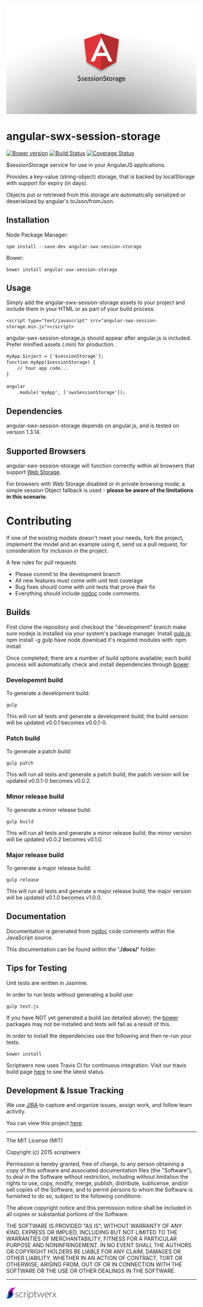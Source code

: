 ![](lib/img/sessionstorage.png)

# angular-swx-session-storage

[![Bower version](https://badge.fury.io/bo/angular-swx-session-storage.svg)](http://badge.fury.io/bo/angular-swx-session-storage) [![Build Status](https://travis-ci.org/scriptwerx/angular-swx-session-storage.svg?branch=master)](https://travis-ci.org/scriptwerx/angular-swx-session-storage) [![Coverage Status](https://coveralls.io/repos/scriptwerx/angular-swx-session-storage/badge.svg)](https://coveralls.io/r/scriptwerx/angular-swx-session-storage)

$sessionStorage service for use in your AngularJS applications.

Provides a key-value (string-object) storage, that is backed by localStorage with support for expiry (in days).

Objects put or retrieved from this storage are automatically serialized or deserialized by angular's toJson/fromJson.

## Installation

Node Package Manager:

    npm install --save-dev angular-swx-session-storage

Bower:

    bower install angular-swx-session-storage

## Usage

Simply add the angular-swx-session-storage assets to your project and include them in your HTML or as part of your build process.

    <script type="text/javascript" src="angular-swx-session-storage.min.js"></script>

angular-swx-session-storage.js should appear after angular.js is included.
Prefer minified assets (.min) for production.

    myApp.$inject = ['$sessionStorage'];
    function myApp($sessionStorage) {
        // Your app code...
    }

    angular
        .module('myApp', ['swxSessionStorage']);

## Dependencies

angular-swx-session-storage depends on angular.js, and is tested on version 1.3.14.

## Supported Browsers

angular-swx-session-storage will function correctly within all browsers that support [Web Storage][].

For browsers with Web Storage disabled or in private browsing mode; a simple session Object fallback is used - **please be aware of the limitations in this scenario**.

# Contributing
If one of the existing models doesn't meet your needs, fork the project, implement the model and an example using it, send us a pull request, for consideration for inclusion in the project.

A few rules for pull requests

* Please commit to the development branch
* All new features must come with unit test coverage
* Bug fixes should come with unit tests that prove their fix
* Everything should include [ngdoc][] code comments.

## Builds

First clone the repository and checkout the "development" branch
make sure nodejs is installed via your system's package manager.
Install [gulp.js][]: npm install -g gulp
have node download it's required modules with: npm install

Once completed; there are a number of build options available; each build process will automatically check and install dependencies through [bower][].

### Developemnt build
To generate a development build:

    gulp

This will run all tests and generate a development build; the build version will be updated v0.0.1 becomes v0.0.1-0.

### Patch build
To generate a patch build:

    gulp patch

This will run all tests and generate a patch build; the patch version will be updated v0.0.1-0 becomes v0.0.2.

### Minor release build
To generate a minor release build:

    gulp build

This will run all tests and generate a minor release build; the minor version will be updated v0.0.2 becomes v0.1.0.

### Major release build
To generate a major release build:

    gulp release

This will run all tests and generate a major release build; the major version will be updated v0.1.0 becomes v1.0.0.

## Documentation

Documentation is generated from [ngdoc][] code comments within the JavaScript source.

This documentation can be found within the **'./docs/'** folder.

## Tips for Testing

Unit tests are written in Jasmine.

In order to run tests without generating a build use:

    gulp test:js

If you have NOT yet generated a build (as detailed above); the [bower][] packages may not be installed and tests will fail as a result of this.

In order to install the dependencies use the following and then re-run your tests.

    bower install

Scriptwerx now uses Travis CI for continuous integration. Visit our travis build page [here](https://travis-ci.org/scriptwerx) to see the latest status.

## Development &amp; Issue Tracking

We use [JIRA][] to capture and organize issues, assign work, and follow team activity.

You can view this project [here](https://scriptwerx.atlassian.net/projects/SESSTORAGE).

---

The MIT License (MIT)

Copyright (c) 2015 scriptwerx

Permission is hereby granted, free of charge, to any person obtaining a copy
of this software and associated documentation files (the "Software"), to deal
in the Software without restriction, including without limitation the rights
to use, copy, modify, merge, publish, distribute, sublicense, and/or sell
copies of the Software, and to permit persons to whom the Software is
furnished to do so, subject to the following conditions:

The above copyright notice and this permission notice shall be included in all
copies or substantial portions of the Software.

THE SOFTWARE IS PROVIDED "AS IS", WITHOUT WARRANTY OF ANY KIND, EXPRESS OR
IMPLIED, INCLUDING BUT NOT LIMITED TO THE WARRANTIES OF MERCHANTABILITY,
FITNESS FOR A PARTICULAR PURPOSE AND NONINFRINGEMENT. IN NO EVENT SHALL THE
AUTHORS OR COPYRIGHT HOLDERS BE LIABLE FOR ANY CLAIM, DAMAGES OR OTHER
LIABILITY, WHETHER IN AN ACTION OF CONTRACT, TORT OR OTHERWISE, ARISING FROM,
OUT OF OR IN CONNECTION WITH THE SOFTWARE OR THE USE OR OTHER DEALINGS IN THE
SOFTWARE.

---

![](lib/img/logo.png)

[JIRA]: http://www.atlassian.com/software/jira
[Web Storage]: http://caniuse.com/#feat=namevalue-storage
[gulp.js]: http://gulpjs.com
[bower]: http://bower.io
[ngdoc]: https://github.com/angular/angular.js/wiki/Writing-AngularJS-Documentation
